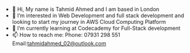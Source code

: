 - 👋 Hi, My name is Tahmid Ahmed and I am based in London
- 👀 I’m interested in Web Development and full stack development and looking to start my journey in AWS Cloud Computing Platform
- 🌱 I’m currently learning at Codecademy for Full-Stack development 
- 📫 How to reach me: 
      Phone: 07931 298 551  
      Email:tahmidahmed_02@outlook.com

<!---
TahmidAhmed02/TahmidAhmed02 is a ✨ special ✨ repository because its `README.md` (this file) appears on your GitHub profile.
You can click the Preview link to take a look at your changes.
--->
